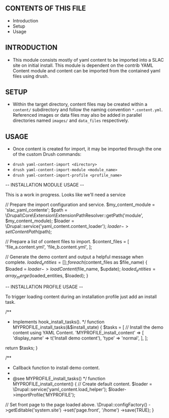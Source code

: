 CONTENTS OF THIS FILE
---------------------

 * Introduction
 * Setup
 * Usage

INTRODUCTION
------------

* This module consists mostly of yaml content to be imported into a SLAC site on
initial install.  This module is dependent on the contrib YAML Content module
and content can be imported from the contained yaml files using drush.

SETUP
-----

* Within the target directory, content files may be created within a `content/`
subdirectory and follow the naming convention `*.content.yml`. Referenced images
or data files may also be added in parallel directories named `images/` and
`data_files` respectively.

USAGE
-----

* Once content is created for import, it may be imported through the one of the
custom Drush commands:

- `drush yaml-content-import <directory>`
- `drush yaml-content-import-module <module_name>`
- `drush yaml-content-import-profile <profile_name>`

-- INSTALLATION MODULE USAGE --

This is a work in progress.  Looks like we'll need a service

  // Prepare the import configuration and service.
  $my_content_module = 'slac_yaml_contente';
  $path = \Drupal\Core\Extension\ExtensionPathResolver::getPath('module', $my_content_module);
  $loader = \Drupal::service('yaml_content.content_loader');
  $loader->setContentPath($path);

  // Prepare a list of content files to import.
  $content_files = [
    'file_a.content.yml',
    'file_b.content.yml',
  ];

  // Generate the demo content and output a helpful message when complete.
  $loaded_entities = [];
  foreach ($content_files as $file_name) {
    $loaded = $loader->loadContent($file_name, $update);
    $loaded_entities = array_merge($loaded_entities, $loaded);
  }

-- INSTALLATION PROFILE USAGE --

To trigger loading content during an installation profile just add an install
task.

/**
 * Implements hook_install_tasks().
 */
function MYPROFILE_install_tasks(&$install_state) {
  $tasks = [
    // Install the demo content using YAML Content.
    'MYPROFILE_install_content' => [
      'display_name' => t('Install demo content'),
      'type' => 'normal',
    ],
  ];

  return $tasks;
}

/**
 * Callback function to install demo content.
 *
 * @see MYPROFILE_install_tasks()
 */
function MYPROFILE_install_content() {
  // Create default content.
  $loader = \Drupal::service('yaml_content.load_helper');
  $loader->importProfile('MYPROFILE');

  // Set front page to the page loaded above.
  \Drupal::configFactory()
    ->getEditable('system.site')
    ->set('page.front', '/home')
    ->save(TRUE);
}
